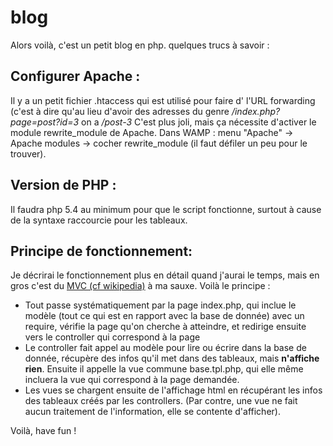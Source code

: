 blog
====

Alors voilà, c'est un petit blog en php. quelques trucs à savoir :

Configurer Apache :
-------------------
Il y a un petit fichier .htaccess qui est utilisé pour faire d' l'URL forwarding (c'est à dire qu'au lieu d'avoir des adresses du genre _/index.php?page=post?id=3_ on a _/post-3_
C'est plus joli, mais ça nécessite d'activer le module rewrite\_module de Apache. Dans WAMP : menu "Apache" -> Apache modules -> cocher rewrite\_module (il faut défiler un peu pour le trouver).

Version de PHP :
-----------------------
Il faudra php 5.4 au minimum pour que le script fonctionne, surtout à cause de la syntaxe raccourcie pour les tableaux.


Principe de fonctionnement:
---------------------------
Je décrirai le fonctionnement plus en détail quand j'aurai le temps, mais en gros c'est du [MVC (cf wikipedia)](http://fr.wikipedia.org/wiki/Mod%C3%A8le-Vue-Contr%C3%B4leur) à ma sauxe. Voilà le principe :

-   Tout passe systématiquement par la page index.php, qui inclue le modèle (tout ce qui est en rapport avec la base de donnée) avec un require, vérifie la page qu'on cherche à atteindre, et redirige ensuite vers le controller qui correspond à la page
-   Le controller fait appel au modèle pour lire ou écrire dans la base de donnée, récupère des infos qu'il met dans des tableaux, mais **n'affiche rien**. Ensuite il appelle la vue commune base.tpl.php, qui elle même incluera la vue qui correspond à la page demandée.
-   Les vues se chargent ensuite de l'affichage html en récupérant les infos des tableaux créés par les controllers. (Par contre, une vue ne fait aucun traitement de l'information, elle se contente d'afficher).

Voilà, have fun !
